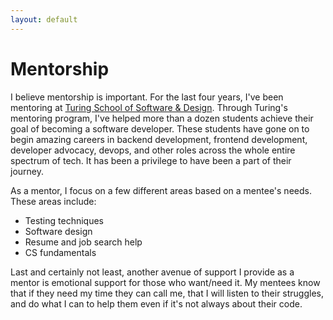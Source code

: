 ```yaml
---
layout: default
---
```


# Mentorship

I believe mentorship is important. For the last four years, I've been
mentoring at [Turing School of Software & Design](https://turing.io). Through
Turing's mentoring program, I've helped more than a dozen students achieve
their goal of becoming a software developer. These students have gone on to
begin amazing careers in backend development, frontend development, developer
advocacy, devops, and other roles across the whole entire spectrum of tech.
It has been a privilege to have been a part of their journey.

As a mentor, I focus on a few different areas based on a mentee's needs. These areas include:

- Testing techniques
- Software design
- Resume and job search help
- CS fundamentals

Last and certainly not least, another avenue of support I provide as a mentor
is emotional support for those who want/need it. My mentees know that if they
need my time they can call me, that I will listen to their struggles, and
do what I can to help them even if it's not always about their code.



